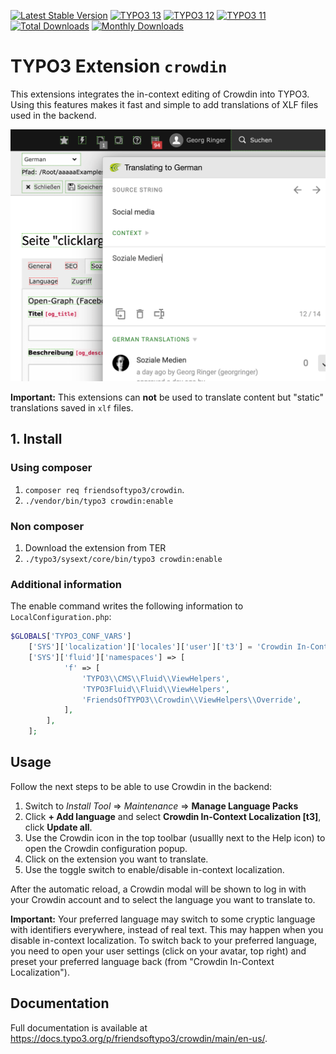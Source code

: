 [![Latest Stable Version](https://poser.pugx.org/friendsoftypo3/crowdin/v/stable)](https://extensions.typo3.org/extension/crowdin/)
[![TYPO3 13](https://img.shields.io/badge/TYPO3-13-orange.svg)](https://get.typo3.org/version/13)
[![TYPO3 12](https://img.shields.io/badge/TYPO3-12-orange.svg)](https://get.typo3.org/version/12)
[![TYPO3 11](https://img.shields.io/badge/TYPO3-11-orange.svg)](https://get.typo3.org/version/11)
[![Total Downloads](https://poser.pugx.org/friendsoftypo3/crowdin/downloads)](https://packagist.org/packages/friendsoftypo3/crowdin)
[![Monthly Downloads](https://poser.pugx.org/friendsoftypo3/crowdin/d/monthly)](https://packagist.org/packages/friendsoftypo3/crowdin)

# TYPO3 Extension `crowdin`

This extensions integrates the in-context editing of Crowdin into TYPO3.
Using this features makes it fast and simple to add translations of XLF
files used in the backend.

![In-Context Localization](Documentation/Images/crowdin-inline-localization.png)

**Important:** This extensions can **not** be used to translate content but
"static" translations saved in `xlf` files.

## 1. Install

### Using composer

1. `composer req friendsoftypo3/crowdin`.
2. `./vendor/bin/typo3 crowdin:enable`

### Non composer

1. Download the extension from TER
2. `./typo3/sysext/core/bin/typo3 crowdin:enable`

### Additional information

The enable command writes the following information to `LocalConfiguration.php`:

```php
$GLOBALS['TYPO3_CONF_VARS']
    ['SYS']['localization']['locales']['user']['t3'] = 'Crowdin In-Context Localization';
    ['SYS']['fluid']['namespaces'] => [
            'f' => [
                'TYPO3\\CMS\\Fluid\\ViewHelpers',
                'TYPO3Fluid\\Fluid\\ViewHelpers',
                'FriendsOfTYPO3\\Crowdin\\ViewHelpers\\Override',
            ],
        ],
    ];
```

## Usage

Follow the next steps to be able to use Crowdin in the backend:

1. Switch to *Install Tool* => *Maintenance* => **Manage Language Packs**
2. Click **+  Add language** and select **Crowdin In-Context Localization [t3]**,
   click **Update all**.
3. Use the Crowdin icon in the top toolbar (usuallly next to the Help icon) to
   open the Crowdin configuration popup.
4. Click on the extension you want to translate.
5. Use the toggle switch to enable/disable in-context localization.

After the automatic reload, a Crowdin modal will be shown to log in with your
Crowdin account and to select the language you want to translate to.

**Important:** Your preferred language may switch to some cryptic language
with identifiers everywhere, instead of real text. This may happen when you
disable in-context localization. To switch back to your preferred language,
you need to open your user settings (click on your avatar, top right) and preset
your preferred language back (from "Crowdin In-Context Localization").


## Documentation

Full documentation is available at
https://docs.typo3.org/p/friendsoftypo3/crowdin/main/en-us/.
